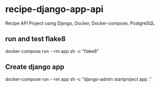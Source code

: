 # recipe-django-app-api
Recipe API Project using Django, Docker, Docker-compose, PostgreSQL

## run and test flake8
docker-compose run --rm app sh -c "flake8"

## Create django app
docker-compose run --rm app sh -c "django-admin startproject app ."